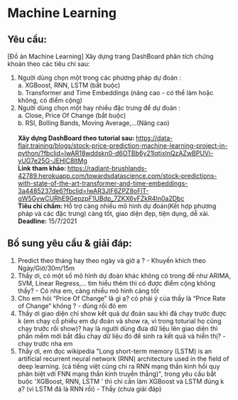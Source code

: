 # Machine Learning

## Yêu cầu:
[Đồ án Machine Learning] Xây dựng trang DashBoard phân tích chứng khoán theo các tiêu chí sau:
1. Người dùng chọn một trong các phương pháp dự đoán : <br>
  a. XGBoost, RNN, LSTM (bắt buộc)  <br>
  b. Transformer and Time Embeddings (nâng cao - có thể làm hoặc không, có điểm cộng) 
2. Người dùng chọn một hay nhiều đặc trưng để dự đoán : <br>
  a. Close, Price Of Change (bắt buộc) <br>
  b. RSI, Bolling Bands, Moving Average,...(Nâng cao) <br> <br>
<strong>Xây dựng DashBoard theo tutorial sau: </strong> https://data-flair.training/blogs/stock-price-prediction-machine-learning-project-in-python/?fbclid=IwAR18wddskn0-d6OTBb6y21lqtjxlnQzAZwBPUVi-yUG7e25G-JEHlC8ltMg  <br>
<strong>Link tham khảo: </strong> https://radiant-brushlands-42789.herokuapp.com/towardsdatascience.com/stock-predictions-with-state-of-the-art-transformer-and-time-embeddings-3a4485237de6?fbclid=IwAR3JlF6ZPZ8oFlT-gW5GywCURhE9GepzpF1UBdp_7ZKX6vFZkR4In0a2Dbc <br>
<strong>Tiêu chí chấm: </strong> Hỗ trợ càng nhiều mô hình dự đoán(Kết hợp phương pháp và các đặc trưng) càng tốt, giao diện đẹp, tiện dụng, dễ xài.  
<strong>Deadline:</strong> 15/7/2021
## Bổ sung yêu cầu & giải đáp:
1. Predict theo tháng hay theo ngày và giờ ạ ? - Khuyến khích theo Ngày/Giờ/30m/15m
2. Thầy ơi, có một số mô hình dự đoán khác không có trong đề như ARIMA, SVM, Linear Regress,... tìm hiểu thêm thì có được điểm cộng không thầy? - Có nha em, càng nhiều mô hình càng tốt
3. Cho em hỏi “Price Of Change” là gì ạ? có phải ý của thầy là “Price Rate of Change” không ? - đúng rồi đó em
4. Thầy ơi giao diện chỉ show kết quả dự đoán sau khi đã chạy trước được k (em chạy cổ phiếu em dự đoán và show ra, vì trong toturial họ cũng chạy trước rồi show)? hay là người dùng đưa dữ liệu lên giao diện thì phần mềm mới bắt đầu chạy dữ liệu đó để sinh ra kết quả và hiển thị? - chạy trước nha em
5. Thầy ơi, em đọc wikipedia "Long short-term memory (LSTM) is an artificial recurrent neural network (RNN) architecture used in the field of deep learning. (cả tiếng việt cũng chỉ ra RNN mạng thần kinh hồi quy phân biệt với FNN mạng thần kinh truyền thẳng)", trong yêu cầu bắt buộc 'XGBoost, RNN, LSTM ' thì chỉ cần làm XGBoost và LSTM đúng k ạ? (vì LSTM đã là RNN rồi)  - Thầy (chưa giải đáp)
